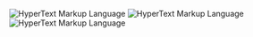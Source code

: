 ![HyperText Markup Language](https://img.shields.io/badge/-Python-blue?style=flat-square&logo=Python&logoColor=yellow&labelColor=grey)
![HyperText Markup Language](https://img.shields.io/badge/-HTML-e65127?style=flat-square&logo=html5&logoColor=e65127&labelColor=1e1e1e)
![HyperText Markup Language](https://img.shields.io/badge/-CSS-e65127?style=flat-square&logo=c++&logoColor=e65127&labelColor=1e1e1e)
